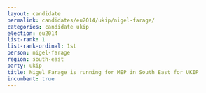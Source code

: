 ```yaml
---
layout: candidate
permalink: candidates/eu2014/ukip/nigel-farage/
categories: candidate ukip
election: eu2014
list-rank: 1
list-rank-ordinal: 1st
person: nigel-farage
region: south-east
party: ukip
title: Nigel Farage is running for MEP in South East for UKIP
incumbent: true
---
```

